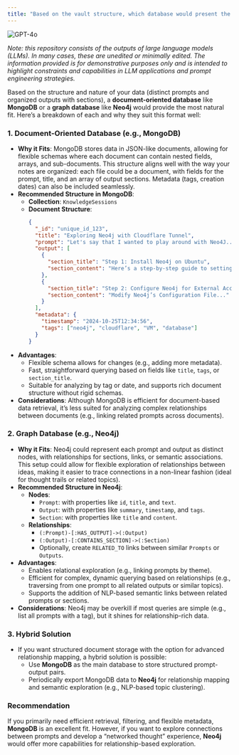 ```yaml
---
title: "Based on the vault structure, which database would present the most natural fit for the format"
---
```

![GPT-4o](https://img.shields.io/badge/GPT--4o-3333FF?style=for-the-badge&logo=openai&logoColor=white)



*Note: this repository consists of the outputs of large language models (LLMs). In many cases, these are unedited or minimally edited. The information provided is for demonstrative purposes only and is intended to highlight constraints and capabilities in LLM applications and prompt engineering strategies.*


Based on the structure and nature of your data (distinct prompts and organized outputs with sections), a **document-oriented database** like **MongoDB** or a **graph database** like **Neo4j** would provide the most natural fit. Here’s a breakdown of each and why they suit this format well:

### 1. **Document-Oriented Database (e.g., MongoDB)**
   - **Why it Fits**: MongoDB stores data in JSON-like documents, allowing for flexible schemas where each document can contain nested fields, arrays, and sub-documents. This structure aligns well with the way your notes are organized: each file could be a document, with fields for the prompt, title, and an array of output sections. Metadata (tags, creation dates) can also be included seamlessly.
   - **Recommended Structure in MongoDB**:
     - **Collection**: `KnowledgeSessions`
     - **Document Structure**:
       ```json
       {
         "_id": "unique_id_123",
         "title": "Exploring Neo4j with Cloudflare Tunnel",
         "prompt": "Let's say that I wanted to play around with Neo4J...",
         "output": [
           {
             "section_title": "Step 1: Install Neo4j on Ubuntu",
             "section_content": "Here’s a step-by-step guide to setting up Neo4j on your Ubuntu VM..."
           },
           {
             "section_title": "Step 2: Configure Neo4j for External Access",
             "section_content": "Modify Neo4j’s Configuration File..."
           }
         ],
         "metadata": {
           "timestamp": "2024-10-25T12:34:56",
           "tags": ["neo4j", "cloudflare", "VM", "database"]
         }
       }
       ```
   - **Advantages**:
     - Flexible schema allows for changes (e.g., adding more metadata).
     - Fast, straightforward querying based on fields like `title`, `tags`, or `section_title`.
     - Suitable for analyzing by tag or date, and supports rich document structure without rigid schemas.
   - **Considerations**: Although MongoDB is efficient for document-based data retrieval, it’s less suited for analyzing complex relationships between documents (e.g., linking related prompts across documents).

### 2. **Graph Database (e.g., Neo4j)**
   - **Why it Fits**: Neo4j could represent each prompt and output as distinct nodes, with relationships for sections, links, or semantic associations. This setup could allow for flexible exploration of relationships between ideas, making it easier to trace connections in a non-linear fashion (ideal for thought trails or related topics).
   - **Recommended Structure in Neo4j**:
     - **Nodes**:
       - `Prompt`: with properties like `id`, `title`, and `text`.
       - `Output`: with properties like `summary`, `timestamp`, and `tags`.
       - `Section`: with properties like `title` and `content`.
     - **Relationships**:
       - `(:Prompt)-[:HAS_OUTPUT]->(:Output)`
       - `(:Output)-[:CONTAINS_SECTION]->(:Section)`
       - Optionally, create `RELATED_TO` links between similar `Prompts` or `Outputs`.
   - **Advantages**:
     - Enables relational exploration (e.g., linking prompts by theme).
     - Efficient for complex, dynamic querying based on relationships (e.g., traversing from one prompt to all related outputs or similar topics).
     - Supports the addition of NLP-based semantic links between related prompts or sections.
   - **Considerations**: Neo4j may be overkill if most queries are simple (e.g., list all prompts with a tag), but it shines for relationship-rich data.

### 3. **Hybrid Solution**
   - If you want structured document storage with the option for advanced relationship mapping, a hybrid solution is possible:
     - Use **MongoDB** as the main database to store structured prompt-output pairs.
     - Periodically export MongoDB data to **Neo4j** for relationship mapping and semantic exploration (e.g., NLP-based topic clustering).

### Recommendation
If you primarily need efficient retrieval, filtering, and flexible metadata, **MongoDB** is an excellent fit. However, if you want to explore connections between prompts and develop a “networked thought” experience, **Neo4j** would offer more capabilities for relationship-based exploration.